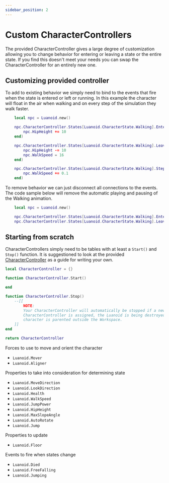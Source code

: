 ```yaml
---
sidebar_position: 2
---
```


# Custom CharacterControllers

The provided CharacterController gives a large degree of customization allowing you to change behavior for entering or leaving a state or the entire state. If you find this doesn't meet your needs you can swap the CharacterController for an entirely new one.

## Customizing provided controller

To add to existing behavior we simply need to bind to the events that fire when the state is entered or left or running. In this example the character will float in the air when walking and on every step of the simulation they walk faster.

```lua
    local npc = Luanoid.new()

    npc.CharacterController.States[Luanoid.CharacterState.Walking].Entered:Connect(function()
        npc.HipHeight += 10
    end)

    npc.CharacterController.States[Luanoid.CharacterState.Walking].Leaving:Connect(function()
        npc.HipHeight -= 10
        npc.WalkSpeed = 16
    end)

    npc.CharacterController.States[Luanoid.CharacterState.Walking].Step:Connect(function()
        npc.WalkSpeed += 0.1
    end)
```

To remove behavior we can just disconnect all connections to the events. The code sample below will remove the automatic playing and pausing of the Walking animation.

```lua
    local npc = Luanoid.new()

    npc.CharacterController.States[Luanoid.CharacterState.Walking].Entered:DisconnectAll()
    npc.CharacterController.States[Luanoid.CharacterState.Walking].Leaving:DisconnectAll()
```

## Starting from scratch

CharacterControllers simply need to be tables with at least a `Start()` and `Stop()` function. It is suggestioned to look at the provided [CharacterController](https://github.com/raphtalia/Luanoid/blob/8a9b1ee080467dd2b3c1c438de767ea8eec9b3bd/src/CharacterController.lua) as a guide for writing your own.

```lua
local CharacterController = {}

function CharacterController.Start()

end

function CharacterController.Stop()
    --[[
        NOTE:
        Your CharacterController will automatically be stopped if a new
        CharacterController is assigned, the Luanoid is being destroyed, or the
        character is parented outside the Workspace.
    ]]
end

return CharacterController
```

Forces to use to move and orient the character

- `Luanoid.Mover`
- `Luanoid.Aligner`

Properties to take into consideration for determining state

- `Luanoid.MoveDirection`
- `Luanoid.LookDirection`
- `Luanoid.Health`
- `Luanoid.WalkSpeed`
- `Luanoid.JumpPower`
- `Luanoid.HipHeight`
- `Luanoid.MaxSlopeAngle`
- `Luanoid.AutoRotate`
- `Luanoid.Jump`

Properties to update

- `Luanoid.Floor`

Events to fire when states change

- `Luanoid.Died`
- `Luanoid.FreeFalling`
- `Luanoid.Jumping`
